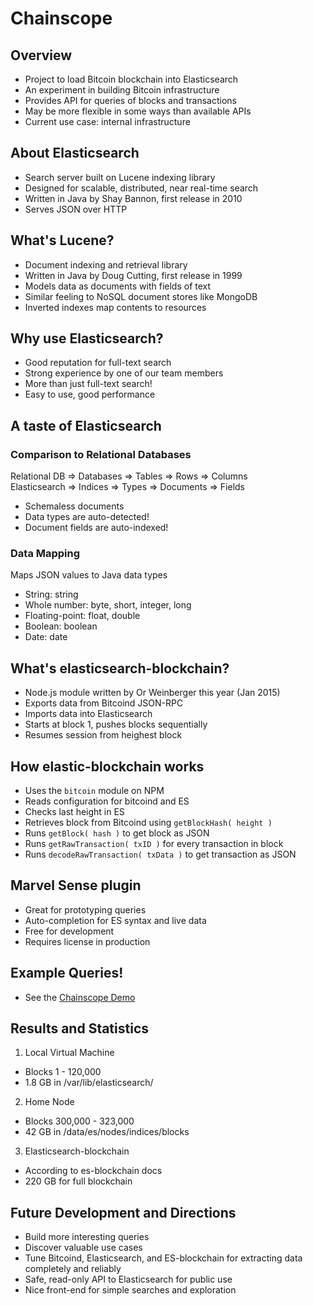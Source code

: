 
# Chainscope

## Overview

+ Project to load Bitcoin blockchain into Elasticsearch
+ An experiment in building Bitcoin infrastructure
+ Provides API for queries of blocks and transactions
+ May be more flexible in some ways than available APIs
+ Current use case: internal infrastructure

## About Elasticsearch

+ Search server built on Lucene indexing library
+ Designed for scalable, distributed, near real-time search
+ Written in Java by Shay Bannon, first release in 2010
+ Serves JSON over HTTP

## What's Lucene?

+ Document indexing and retrieval library
+ Written in Java by Doug Cutting, first release in 1999
+ Models data as documents with fields of text
+ Similar feeling to NoSQL document stores like MongoDB
+ Inverted indexes map contents to resources

## Why use Elasticsearch?

+ Good reputation for full-text search
+ Strong experience by one of our team members
+ More than just full-text search!
+ Easy to use, good performance

## A taste of Elasticsearch

### Comparison to Relational Databases

Relational DB  ⇒ Databases ⇒ Tables ⇒ Rows      ⇒ Columns  
Elasticsearch  ⇒ Indices   ⇒ Types  ⇒ Documents ⇒ Fields

+ Schemaless documents
+ Data types are auto-detected!
+ Document fields are auto-indexed!

### Data Mapping

Maps JSON values to Java data types

+ String: string
+ Whole number: byte, short, integer, long
+ Floating-point: float, double
+ Boolean: boolean
+ Date: date

## What's elasticsearch-blockchain?

+ Node.js module written by Or Weinberger this year (Jan 2015)
+ Exports data from Bitcoind JSON-RPC
+ Imports data into Elasticsearch
+ Starts at block 1, pushes blocks sequentially
+ Resumes session from heighest block

## How elastic-blockchain works

+ Uses the `bitcoin` module on NPM
+ Reads configuration for bitcoind and ES
+ Checks last height in ES
+ Retrieves block from Bitcoind using `getBlockHash( height )`
+ Runs `getBlock( hash )` to get block as JSON
+ Runs `getRawTransaction( txID )` for every transaction in block
+ Runs `decodeRawTransaction( txData )` to get transaction as JSON

## Marvel Sense plugin

+ Great for prototyping queries
+ Auto-completion for ES syntax and live data
+ Free for development
+ Requires license in production

## Example Queries!

+ See the [Chainscope Demo](Chainscope-Demo.txt)

## Results and Statistics

1. Local Virtual Machine
  + Blocks 1 - 120,000
  + 1.8 GB in /var/lib/elasticsearch/
2. Home Node
  + Blocks 300,000 - 323,000
  + 42 GB in /data/es/nodes/indices/blocks
3. Elasticsearch-blockchain
  + According to es-blockchain docs
  + 220 GB for full blockchain

## Future Development and Directions

+ Build more interesting queries
+ Discover valuable use cases
+ Tune Bitcoind, Elasticsearch, and ES-blockchain
  for extracting data completely and reliably
+ Safe, read-only API to Elasticsearch for public use
+ Nice front-end for simple searches and exploration

